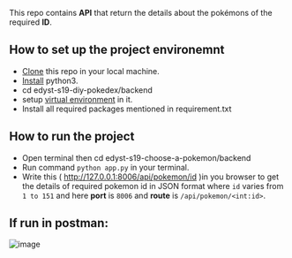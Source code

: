 This repo contains **API** that return the details about the pokémons of the required **ID**.

 ## How to set up the project environemnt

* [Clone](https://github.com/cenation092/edyst-s19-diy-pokedex.git) this repo in your local machine.
* [Install](https://blog.ruanbekker.com/blog/2018/11/27/python-flask-tutorial-series-create-a-hello-world-app-p1/) python3. 
* cd ⁨edyst-s19-diy-pokedex/backend 
* setup [virtual environment](https://blog.ruanbekker.com/blog/2018/12/09/python-flask-tutorial-series-setup-a-python-virtual-environment-p2/) in it.
* Install all required packages mentioned in requirement.txt

 ## How to run the project
    
* Open terminal then cd edyst-s19-choose-a-pokemon⁩/backend  
* Run command `python app.py` in your terminal.
* Write this ( http://127.0.0.1:8006/api/pokemon/id )in you browser to get the details of required pokemon id in JSON format where `id` varies from `1 to 151` and here **port** is `8006` and **route** is `/api/pokemon/<int:id>`.

## If run in postman:

![image](https://user-images.githubusercontent.com/21224753/56210806-38631080-6074-11e9-94ce-a5bea59b0917.png)
